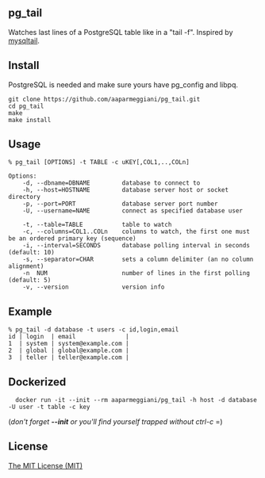 ## pg_tail

Watches last lines of a PostgreSQL table like in a "tail -f".
Inspired by [mysqltail](http://www.vanheusden.com/mysqltail/).

## Install
PostgreSQL is needed and make sure yours have pg_config and libpq.
```console
git clone https://github.com/aaparmeggiani/pg_tail.git
cd pg_tail
make
make install
```
## Usage
```console
% pg_tail [OPTIONS] -t TABLE -c uKEY[,COL1,..,COLn]

Options:
    -d, --dbname=DBNAME         database to connect to
    -h, --host=HOSTNAME         database server host or socket directory
    -p, --port=PORT             database server port number
    -U, --username=NAME         connect as specified database user

    -t, --table=TABLE           table to watch
    -c, --columns=COL1..COLn    columns to watch, the first one must be an ordered primary key (sequence)
    -i, --interval=SECONDS      database polling interval in seconds (default: 10)
    -s, --separator=CHAR        sets a column delimiter (an no column alignment)
    -n  NUM                     number of lines in the first polling (default: 5)
    -v, --version               version info
```

## Example

```console
% pg_tail -d database -t users -c id,login,email
id | login  | email              |
1  | system | system@example.com |
2  | global | global@example.com |
3  | teller | teller@example.com |
```

## Dockerized
```
  docker run -it --init --rm aaparmeggiani/pg_tail -h host -d database -U user -t table -c key
```
(_don't forget **--init** or you'll find yourself  trapped without ctrl-c_  =)

## License
[The MIT License (MIT)](http://www.opensource.org/licenses/MIT)

